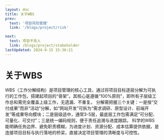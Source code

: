 ```yaml
---
layout: doc
title: 关于WBS
prev:
  text: '项目风险管理'
  link: '/blogs/project/risk'

next:
  text: 项目干系人
  link: /blogs/project/stakeholder
lastUpdated: 2024-9-15 15:36:21
---
```



# 关于WBS

WBS（工作分解结构）是项目管理的核心工具，通过将项目目标逐层分解为可执行的工作包，搭建起项目的“骨架”。其核心是遵循“100%原则”，即所有子层级工作总和需完全覆盖上级工作，无遗漏、不重复。
分解需把握三个关键：一是按“交付成果”而非“活动”分解，如“网站开发”可拆为“需求调研、原型设计、前端开发”等成果导向模块；二是层级适中，通常3-5层，最底层工作包需满足“可分配、可量化、可交付”；三是统一编码规则，便于责任追溯与进度跟踪。
科学的WBS能明确任务边界、避免职责模糊，为进度计划、资源分配、成本估算提供依据，是连接项目目标与执行落地的桥梁，直接决定项目管理的清晰度与可控性。



